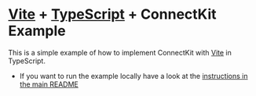 # [Vite](https://vitejs.dev/) + [TypeScript](https://www.typescriptlang.org/) + ConnectKit Example

This is a simple example of how to implement ConnectKit with [Vite](https://vitejs.dev/) in TypeScript.

- If you want to run the example locally have a look at the [instructions in the main README](https://github.com/family-dev/connectkit/blob/main/README.md#running-examples-locally)
